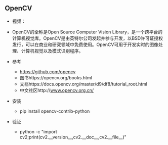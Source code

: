 ## OpenCV 
- 视频：
- OpenCV的全称是Open Source Computer Vision Library，是一个跨平台的计算机视觉库。OpenCV是由英特尔公司发起并参与开发，以BSD许可证授权发行，可以在商业和研究领域中免费使用。OpenCV可用于开发实时的图像处理、计算机视觉以及模式识别程序。
    
- 参考
    - https://github.com/opencv
    - 图书https://opencv.org/books.html
    - 文档https://docs.opencv.org/master/d9/df8/tutorial_root.html
    - 中文社区http://www.opencv.org.cn/
    
- 安装
    - pip install opencv-contrib-python
    
- 验证
    - python -c "import cv2;print(cv2.\_\_version__,cv2.\_\_doc__,cv2.\_\_file__)"